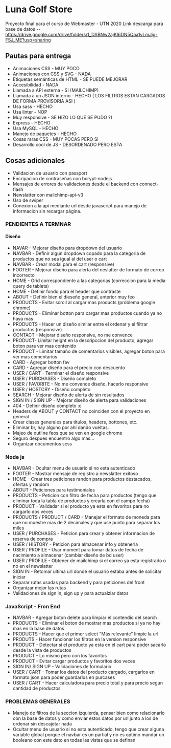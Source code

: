 # Luna Golf Store

Proyecto final para el curso de Webmaster - UTN 2020
Link descarga para base de datos -- https://drive.google.com/drive/folders/1_DABNw2ajKI6DN5Qaa1vLmJig-FSJ_ME?usp=sharing


## Pautas para entrega
* Animaciones CSS - MUY POCO
* Animaciones con CSS y SVG - NADA
* Etiquetas semánticas de HTML - SE PUEDE MEJORAR
* Accesibilidad - NADA
* Llamada a API externa - SI (MAILCHIMP)
* Llamada a un JSON interno - HECHO ( LOS FILTROS ESTAN CARGADOS DE FORMA PROVISORIA ASI )
* Usa sass - HECHO
* Usa linter - NOP
* Muy responsive - SE HIZO LO QUE SE PUDO ?)
* Express - HECHO
* Usa MySQL - HECHO
* Manejo de paquetes - HECHO
* Cosas raras CSS - MUY POCAS PERO SI
* Desarrollo cool de JS - DESORDENADO PERO ESTA

## Cosas adicionales
* Validacion de usuario con passport
* Encripacion de contraseñas con bcrypt-nodejs
* Mensajes de errores de validaciones desde el backend con connect-flash
* Newslatter con mailchimp-api-v3
* Uso de swiper
* Conexion a la api mediante url desde javascript para manejo de informacion sin recargar página.


### PENDIENTES A TERMNAR

#### Diseño

* NAVAR - Mejorar diseño para dropdown del usuario
* NAVBAR - Definir algun dropdown copado para la categoria de productos que no sea igual al del user o cart
* NAVBAR - Crear modal para el cart (responsive)
* FOOTER - Mejorar diseño para alerta del neslatter de formato de correo incorrecto
* HOME - Grid correspondiente a las categorias (correccion para la media query de tablets)
* HOME - Definir fondo para el header que contraste
* ABOUT - Definir bien el dieseño general, anterior muy feo
* PRODUCTS - Evitar scroll al cargar mas products (problema google chrome)
* PRODUCTS - Eliminar botton para cargar mas productos cuando ya no haya mas
* PRODUCTS - Hacer un diseño similar entre el ordenar y el filtrar productos (responsive)
* CONTACT - Mejorar diseño responsive, no me convence
* PRODUCT- Limitar height en la descripccion del producto, agregar boton para ver mas contenido
* PRODUCT - Limitar tamaño de comentarios visibles, agregar boton para ver mas comentarios
* CARD - Agregar botton fav
* CARD - Agregar diseño para el precio con descuento
* USER / CART - Terminar el diseño responsive
* USER / PURCHASES - Diseño completo 
* USER / FAVORITE - No me convence diseño, hacerlo responsive
* USER / HOSTORY - Diseño completo
* SEARCH - Mejorar diseño de alerta de sin resultados
* SIGN IN / SIGN UP - Mejorar diseño de alerta para validaciones
* 404 - Definir diseño completo :c
* Headers de ABOUT y CONTACT no coinciden con el proyecto en general
* Crear clases generales para titulos, headers, bottones, etc.
* Eliminar br, hay alguno por ahí dando vueltas.
* Majeo de outline feos que se ven en google chrome
* Seguro despues encuentro algo mas...
* Organizar documentos scss



### Node js

* NAVBAR - Ocultar menu de usuario si no esta autenticado
* FOOTER - Mostrar mensaje de registro a newslatter exitoso
* HOME - Crear tres peticiones randon para productos destacados, ofertas y random
* ABOUT - Peticiones para testimoniales
* PRODUCTS - Peticion con filtro de fecha para productos (tengo que eliminar toda la tabla de productos y crearla con el campo fecha)
* PRODUCT - Validadar si el producto ya esta en favoritos para no cargarlo dos veces
* PRODUCTS / PRODUCT / CARD - Manejar el formato de moneda para que no muestre mas de 2 decimales y que use punto para separar los miles
* USER / PURCHASES - Peticion para crear y obtener informacion de reserva de compra
* USER / HISTORY - Peticion para almacenar info y obtenerla
* USER / PROFILE - Usar moment para tomar datos de fecha de nacimiento a almacenar (cambiar diseño de bd user)
* USER / PROFILE - Obtener de mailchimp si el correo ya esta registrado o no en el newslatter
* SIGN IN - Retomar ultima url donde el usuario estaba antes de solicitar iniciar 
* Separar rutas usadas para backend y para peticiones del front
* Organizar mejor las rutas
* Validaciones de sign in, sign up y para actualziar datos


### JavaScript - Fron End

* NAVBAR - Agregar boton delete para limpiar el contendio del search
* PRODUCTS - Eliminar el boton de mostrar mas productos si ya no hay mas en la base de datos
* PRODUCTS - Hacer que el primer select "Más relevante" limpie la url
* PRODUTS - Hacer funcionar los filtros en la version responsive
* PRODUCT - Detectar si el producto ya esta en el cart para poder sacarlo desde la vista de productos
* PRODUCT - Lo mismo pero con los favoritos
* PRODUCT - Evitar cargar productos y favoritos dos veces
* SIGN IN/ SIGN UP - Validaciones de formulario
* USER / CART - Tomar los datos del producto cargado, cargarlos en formato json para poder guardarlos en purcases
* USER / CART - Hacer calculadora para precio total y para precio segun cantidad de productos


### PROBLEMAS GENERALES
* Manejo de filtros de la seccion izquierda, pensar bien como relacionarlo con la base de datos y como enviar estos datos por url junto a los de ordenar sin descajetar nada
* Ocultar menu de usuario si no esta autenticado, tengo que crear alguna variable global porque el navbar es un partial y no es optimo mandar un booleano con este dato en todas las vistas que se definan


